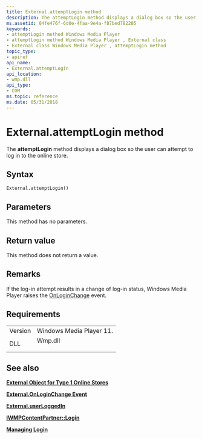 ```yaml
---
title: External.attemptLogin method
description: The attemptLogin method displays a dialog box so the user can attempt to log in to the online store.
ms.assetid: 04fe476f-6d0e-4faa-9e4a-f87bed782205
keywords:
- attemptLogin method Windows Media Player
- attemptLogin method Windows Media Player , External class
- External class Windows Media Player , attemptLogin method
topic_type:
- apiref
api_name:
- External.attemptLogin
api_location:
- wmp.dll
api_type:
- COM
ms.topic: reference
ms.date: 05/31/2018
---
```


# External.attemptLogin method

The **attemptLogin** method displays a dialog box so the user can attempt to log in to the online store.

## Syntax


```JScript
External.attemptLogin()
```



## Parameters

This method has no parameters.

## Return value

This method does not return a value.

## Remarks

If the log-in attempt results in a change of log-in status, Windows Media Player raises the [OnLoginChange](external-onloginchange-event.md) event.

## Requirements



|                    |                                                                                    |
|--------------------|------------------------------------------------------------------------------------|
| Version<br/> | Windows Media Player 11.<br/>                                                |
| DLL<br/>     | <dl> <dt>Wmp.dll</dt> </dl> |



## See also

<dl> <dt>

[**External Object for Type 1 Online Stores**](external-object-for-type-1-online-stores.md)
</dt> <dt>

[**External.OnLoginChange Event**](external-onloginchange-event.md)
</dt> <dt>

[**External.userLoggedIn**](external-userloggedin.md)
</dt> <dt>

[**IWMPContentPartner::Login**](/previous-versions/windows/desktop/api/contentpartner/nf-contentpartner-iwmpcontentpartner-login)
</dt> <dt>

[**Managing Login**](managing-login.md)
</dt> </dl>

 

 






